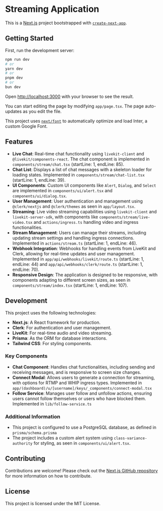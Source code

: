 # Streaming Application

This is a [Next.js](https://nextjs.org/) project bootstrapped with [`create-next-app`](https://github.com/vercel/next.js/tree/canary/packages/create-next-app).

## Getting Started

First, run the development server:

```bash
npm run dev
# or
yarn dev
# or
pnpm dev
# or
bun dev
```

Open [http://localhost:3000](http://localhost:3000) with your browser to see the result.

You can start editing the page by modifying `app/page.tsx`. The page auto-updates as you edit the file.

This project uses [`next/font`](https://nextjs.org/docs/basic-features/font-optimization) to automatically optimize and load Inter, a custom Google Font.

## Features

- **Live Chat**: Real-time chat functionality using `livekit-client` and `@livekit/components-react`. The chat component is implemented in `components/stream/chat.tsx` (startLine: 1, endLine: 85).
- **Chat List**: Displays a list of chat messages with a skeleton loader for loading states. Implemented in `components/stream/chat-list.tsx` (startLine: 1, endLine: 39).
- **UI Components**: Custom UI components like `Alert`, `Dialog`, and `Select` are implemented in `components/ui/alert.tsx` and `components/ui/dialog.tsx`.
- **User Management**: User authentication and management using `@clerk/nextjs` and `@clerk/themes` as seen in `app/layout.tsx`.
- **Streaming**: Live video streaming capabilities using `livekit-client` and `livekit-server-sdk`, with components like `components/stream/live-video.tsx` and `actions/ingress.ts` handling video and ingress functionalities.
- **Stream Management**: Users can manage their streams, including updating stream settings and handling ingress connections. Implemented in `actions/stream.ts` (startLine: 1, endLine: 46).
- **Webhook Integration**: Webhooks for handling events from LiveKit and Clerk, allowing for real-time updates and user management. Implemented in `app/api/webhooks/livekit/route.ts` (startLine: 1, endLine: 44) and `app/api/webhooks/clerk/route.ts` (startLine: 1, endLine: 70).
- **Responsive Design**: The application is designed to be responsive, with components adapting to different screen sizes, as seen in `components/stream/index.tsx` (startLine: 1, endLine: 107).


## Development

This project uses the following technologies:

- **Next.js**: A React framework for production.
- **Clerk**: For authentication and user management.
- **LiveKit**: For real-time audio and video streaming.
- **Prisma**: As the ORM for database interactions.
- **Tailwind CSS**: For styling components.

### Key Components

- **Chat Component**: Handles chat functionalities, including sending and receiving messages, and is responsive to screen size changes.
- **Connect Modal**: Allows users to generate a connection for streaming, with options for RTMP and WHIP ingress types. Implemented in `app/(dashboard)/u/[username]/keys/_components/connect-modal.tsx` 
- **Follow Service**: Manages user follow and unfollow actions, ensuring users cannot follow themselves or users who have blocked them. Implemented in `lib/follow-service.ts` 

### Additional Information

- This project is configured to use a PostgreSQL database, as defined in `prisma/schema.prisma` 
- The project includes a custom alert system using `class-variance-authority` for styling, as seen in `components/ui/alert.tsx`.
## Contributing

Contributions are welcome! Please check out the [Next.js GitHub repository](https://github.com/vercel/next.js/) for more information on how to contribute.

## License

This project is licensed under the MIT License.
